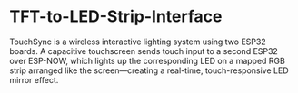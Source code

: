 # TFT-to-LED-Strip-Interface
TouchSync is a wireless interactive lighting system using two ESP32 boards. A capacitive touchscreen sends touch input to a second ESP32 over ESP-NOW, which lights up the corresponding LED on a mapped RGB strip arranged like the screen—creating a real-time, touch-responsive LED mirror effect.
